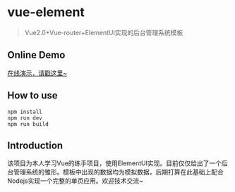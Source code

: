 # vue-element
>Vue2.0+Vue-router+ElementUI实现的后台管理系统模板

## Online Demo
[在线演示，请戳这里~](http://monster1935.github.io/vue-element)

## How to use
```shell
npm install
npm run dev
npm run build
```
## Introduction
该项目为本人学习Vue的练手项目，使用ElementUI实现。目前仅仅给出了一个后台管理系统的雏形。模板中出现的数据均为模拟数据，后期打算在此基础上配合Nodejs实现一个完整的单页应用。欢迎技术交流~
